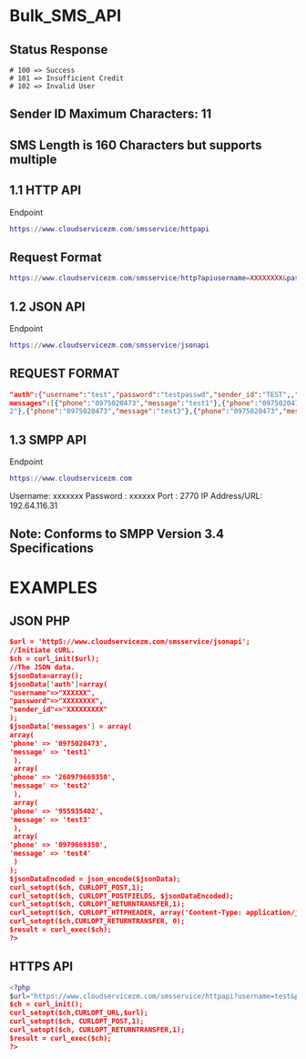 # Bulk_SMS_API
## Status Response 
    # 100 => Success
    # 101 => Insufficient Credit
    # 102 => Invalid User

## Sender ID Maximum Characters: 11
## SMS Length is 160 Characters but supports multiple

## 1.1 HTTP API

Endpoint
```lua
https://www.cloudservicezm.com/smsservice/httpapi
```

## Request Format
```lua
https://www.cloudservicezm.com/smsservice/http?apiusername=XXXXXXXX&password=XXXXXXX&msg=Succesfully+delivering+SMS+&shortcode=388&sender_id=XXXXXXXXX&phone=260975020473&api_key=use_preshared
```

## 1.2 JSON API

Endpoint
```lua
https://www.cloudservicezm.com/smsservice/jsonapi
```

## REQUEST FORMAT

```json
"auth":{"username":"test","password":"testpasswd","sender_id":"TEST",,"short_code":"2345"},"
messages":[{"phone":"0975020473","message":"test1"},{"phone":"0975020473","message":"test
2"},{"phone":"0975020473","message":"test3"},{"phone":"0975020473","message":"test3"}]}
```

## 1.3 SMPP API

Endpoint
```lua
https://www.cloudservicezm.com
```

Username: xxxxxxx
Password : xxxxxx
Port : 2770
IP Address/URL: 192.64.116.31

## Note: Conforms to SMPP Version 3.4 Specifications


# EXAMPLES
## JSON PHP
```json
$url = 'httpS://www.cloudservicezm.com/smsservice/jsonapi'; 
//Initiate cURL.
$ch = curl_init($url); 
//The JSON data.
$jsonData=array();
$jsonData['auth']=array(
"username"=>"XXXXXX",
"password"=>"XXXXXXXX",
"sender_id"=>"XXXXXXXXX"
);
$jsonData['messages'] = array(
array(
'phone' => '0975020473',
'message' => 'test1'
 ),
 array(
'phone' => '260979669350',
'message' => 'test2'
 ),
 array(
'phone' => '955935402',
'message' => 'test3'
 ),
 array(
'phone' => '0979669350',
'message' => 'test4'
 )
);
$jsonDataEncoded = json_encode($jsonData);
curl_setopt($ch, CURLOPT_POST,1);
curl_setopt($ch, CURLOPT_POSTFIELDS, $jsonDataEncoded);
curl_setopt($ch, CURLOPT_RETURNTRANSFER,1); 
curl_setopt($ch, CURLOPT_HTTPHEADER, array('Content-Type: application/json')); 
curl_setopt($ch,CURLOPT_RETURNTRANSFER, 0);
$result = curl_exec($ch);
?>
```

## HTTPS API
```lua
<?php
$url="https://www.cloudservicezm.com/smsservice/httpapi?username=test&password=test&msg=test+test&shortcode=2343&sender_id=XXXXXXXXX&phone=0979669350&api_key=use_preshared”;
$ch = curl_init(); 
curl_setopt($ch,CURLOPT_URL,$url);
curl_setopt($ch, CURLOPT_POST,1);
curl_setopt($ch, CURLOPT_RETURNTRANSFER,1); 
$result = curl_exec($ch);
?>
```
